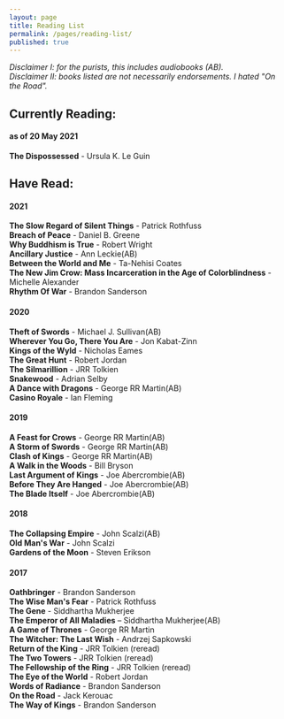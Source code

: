 ```yaml
---
layout: page
title: Reading List
permalink: /pages/reading-list/
published: true
---
```

*Disclaimer I: for the purists, this includes audiobooks (AB).*
<br>
*Disclaimer II: books listed are not necessarily endorsements. I hated "On the Road".*
<br>
## Currently Reading:
#### as of 20 May 2021
**The Dispossessed** - Ursula K. Le Guin <br>

## Have Read:
#### 2021
**The Slow Regard of Silent Things** - Patrick Rothfuss <br>
**Breach of Peace** - Daniel B. Greene<br>
**Why Buddhism is True** - Robert Wright<br>
**Ancillary Justice** - Ann Leckie(AB)<br>
**Between the World and Me** - Ta-Nehisi Coates<br>
**The New Jim Crow: Mass Incarceration in the Age of Colorblindness** - Michelle Alexander<br>
**Rhythm Of War** - Brandon Sanderson<br>
#### 2020
**Theft of Swords** - Michael J. Sullivan(AB)<br>
**Wherever You Go, There You Are** - Jon Kabat-Zinn<br>
**Kings of the Wyld** - Nicholas Eames<br>
**The Great Hunt** - Robert Jordan<br>
**The Silmarillion** - JRR Tolkien<br>
**Snakewood** - Adrian Selby<br>
**A Dance with Dragons** - George RR Martin(AB)<br>
**Casino Royale** - Ian Fleming<br>
#### 2019
**A Feast for Crows** - George RR Martin(AB)<br>
**A Storm of Swords** - George RR Martin(AB)<br>
**Clash of Kings** - George RR Martin(AB)<br>
**A Walk in the Woods** - Bill Bryson<br>
**Last Argument of Kings** - Joe Abercrombie(AB)<br>
**Before They Are Hanged** - Joe Abercrombie(AB)<br>
**The Blade Itself** - Joe Abercrombie(AB)<br>
#### 2018
**The Collapsing Empire** - John Scalzi(AB)<br>
**Old Man's War** - John Scalzi<br>
**Gardens of the Moon** - Steven Erikson<br>
#### 2017
**Oathbringer** - Brandon Sanderson<br>
**The Wise Man's Fear** - Patrick Rothfuss<br>
**The Gene** - Siddhartha Mukherjee<br>
**The Emperor of All Maladies** – Siddhartha Mukherjee(AB)<br>
**A Game of Thrones** - George RR Martin<br>
**The Witcher: The Last Wish** - Andrzej Sapkowski<br>
**Return of the King** - JRR Tolkien (reread)<br>
**The Two Towers** - JRR Tolkien (reread)<br>
**The Fellowship of the Ring** - JRR Tolkien (reread)<br>
**The Eye of the World** - Robert Jordan<br>
**Words of Radiance** - Brandon Sanderson<br>
**On the Road** - Jack Kerouac<br>
**The Way of Kings** - Brandon Sanderson<br>
